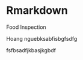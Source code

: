 # Rmarkdown
Food Inspection

















Hoang nguebksabfisbgfsdfg













fsfbsadfjkbasjkgbdf
